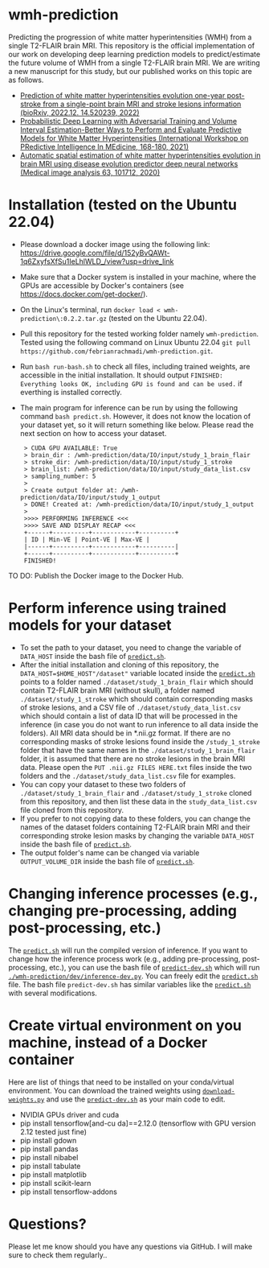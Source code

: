 # wmh-prediction

Predicting the progression of white matter hyperintensities (WMH) from a single T2-FLAIR brain MRI. This repository is the official implementation of our work on developing deep learning prediction models to predict/estimate the future volume of WMH from a single T2-FLAIR brain MRI. We are writing a new manuscript for this study, but our published works on this topic are as follows.

 - [Prediction of white matter hyperintensities evolution one-year post-stroke from a single-point brain MRI and stroke lesions information (bioRxiv, 2022.12. 14.520239, 2022)](https://scholar.google.com/citations?view_op=view_citation&hl=en&user=ZFo5fiwAAAAJ&sortby=pubdate&citation_for_view=ZFo5fiwAAAAJ:isC4tDSrTZIC)   
 - [Probabilistic Deep Learning with Adversarial Training and Volume Interval Estimation-Better Ways to Perform and Evaluate Predictive Models for White Matter Hyperintensities (International Workshop on PRedictive Intelligence In MEdicine, 168-180, 2021)](https://scholar.google.com/citations?view_op=view_citation&hl=en&user=ZFo5fiwAAAAJ&sortby=pubdate&citation_for_view=ZFo5fiwAAAAJ:-f6ydRqryjwC)
 - [Automatic spatial estimation of white matter hyperintensities evolution in brain MRI using disease evolution predictor deep neural networks (Medical image analysis 63, 101712, 2020)](https://scholar.google.com/citations?view_op=view_citation&hl=en&user=ZFo5fiwAAAAJ&cstart=20&pagesize=80&sortby=pubdate&citation_for_view=ZFo5fiwAAAAJ:aqlVkmm33-oC)

# Installation (tested on the Ubuntu 22.04)

 - Please download a docker image using the following link: https://drive.google.com/file/d/152yBvQAWt-1q6ZxyfsXfSu1IeLhlWLD_/view?usp=drive_link
 - Make sure that a Docker system is installed in your machine, where the GPUs are accessible by Docker's containers (see https://docs.docker.com/get-docker/). 
 - On the Linux's terminal, run  `docker load < wmh-prediction\:0.2.2.tar.gz` (tested on the Ubuntu 22.04).
 - Pull this repository for the tested working folder namely `wmh-prediction`. Tested using the following command on Linux Ubuntu 22.04 `git pull https://github.com/febrianrachmadi/wmh-prediction.git`.
 - Run `bash run-bash.sh` to check all files, including trained weights, are accessible in the initial installation. It should output `FINISHED: Everything looks OK, including GPU is found and can be used.` if everthing is installed correctly.
 - The main program for inference can be run by using the following command `bash predict.sh`. However, it does not know the location of your dataset yet, so it will return something like below. Please read the next section on how to access your dataset.

		> CUDA GPU AVAILABLE: True  
		> brain_dir : /wmh-prediction/data/IO/input/study_1_brain_flair  
		> stroke_dir: /wmh-prediction/data/IO/input/study_1_stroke   
		> brain_list: /wmh-prediction/data/IO/input/study_data_list.csv   
		> sampling_number: 5
		> 
		> Create output folder at: /wmh-prediction/data/IO/input/study_1_output   
		> DONE! Created at: /wmh-prediction/data/IO/input/study_1_output
		> 
		>>>> PERFORMING INFERENCE <<<  
		>>>> SAVE AND DISPLAY RECAP <<<  
		+------+----------+------------+----------+  
		| ID | Min-VE | Point-VE | Max-VE |  
		|------+----------+------------+----------|  
		+------+----------+------------+----------+  
		FINISHED!

TO DO: Publish the Docker image to the Docker Hub. 

# Perform inference using trained models for your dataset

 - To set the path to your dataset, you need to change the variable of `DATA_HOST` inside the bash file of [`predict.sh`](https://github.com/febrianrachmadi/wmh-prediction/blob/main/predict.sh). 
 - After the initial installation and cloning of this repository, the `DATA_HOST=$HOME_HOST"/dataset"` variable located inside the [`predict.sh`](https://github.com/febrianrachmadi/wmh-prediction/blob/main/predict.sh) points to a folder named `./dataset/study_1_brain_flair` which should contain T2-FLAIR brain MRI (without skull), a folder named `./dataset/study_1_stroke` which should contain corresponding masks of stroke lesions, and a CSV file of `./dataset/study_data_list.csv` which should contain a list of data ID that will be processed in the inference (in case you do not want to run inference to all data inside the folders). All MRI data should be in *.nii.gz format. If there are no corresponding masks of stroke lesions found inside the `/study_1_stroke` folder that have the same names in the `./dataset/study_1_brain_flair` folder, it is assumed that there are no stroke lesions in the brain MRI data. Please open the `PUT .nii.gz FILES HERE.txt` files inside the two folders and the `./dataset/study_data_list.csv` file for examples.
 - You can copy your dataset to these two folders of `./dataset/study_1_brain_flair` and `./dataset/study_1_stroke` cloned from this repository, and then list these data in the `study_data_list.csv` file cloned from this repository.
 - If you prefer to not copying data to these folders, you can change the names of the dataset folders containing T2-FLAIR brain MRI and their corresponding stroke lesion masks by changing the variable `DATA_HOST` inside the bash file of [`predict.sh`](https://github.com/febrianrachmadi/wmh-prediction/blob/main/predict.sh). 
 - The output folder's name can be changed via variable `OUTPUT_VOLUME_DIR` inside the bash file of [`predict.sh`](https://github.com/febrianrachmadi/wmh-prediction/blob/main/predict.sh). 

# Changing inference processes (e.g., changing pre-processing, adding post-processing, etc.)

The [`predict.sh`](https://github.com/febrianrachmadi/wmh-prediction/blob/main/predict.sh) will run the compiled version of inference. If you want to change how the inference process work (e.g., adding pre-processing, post-processing, etc.), you can use the bash file of [`predict-dev.sh`](https://github.com/febrianrachmadi/wmh-prediction/blob/main/predict-dev.sh) which will run [`./wmh-prediction/dev/inference-dev.py`](https://github.com/febrianrachmadi/wmh-prediction/blob/main/dev/inference-dev.py). You can freely edit the [`predict.sh`](https://github.com/febrianrachmadi/wmh-prediction/blob/main/predict.sh) file. The bash file `predict-dev.sh` has similar variables like the [`predict.sh`](https://github.com/febrianrachmadi/wmh-prediction/blob/main/predict.sh) with several modifications.

# Create virtual environment on you machine, instead of a Docker container

Here are list of things that need to be installed on your conda/virtual environment. You can download the trained weights using [`download-weights.py`](https://github.com/febrianrachmadi/wmh-prediction/blob/main/dev/download-weights.py) and use the [`predict-dev.sh`](https://github.com/febrianrachmadi/wmh-prediction/blob/main/predict-dev.sh)  as your main code to edit.

 - NVIDIA GPUs driver and cuda
 - pip install tensorflow[and-cu da]==2.12.0 (tensorflow with GPU version 2.12 tested just fine)
 - pip install gdown
 - pip install pandas
 - pip install nibabel
 - pip install tabulate
 - pip install matplotlib
 - pip install scikit-learn
 - pip install tensorflow-addons

# Questions?

Please let me know should you have any questions via GitHub. I will make sure to check them regularly..
